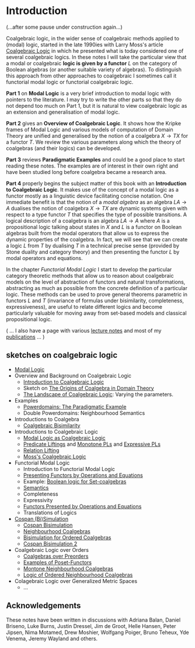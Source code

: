 # Introduction

(...after some pause under construction again...)

Coalgebraic logic, in the wider sense of coalgebraic methods applied to (modal) logic, started in the late 1990ies with Larry Moss's article [Coalgebraic Logic](https://www.sciencedirect.com/science/article/pii/S0168007298000426) in which he presented what is today considered one of several coalgebraic logics. In these notes I will take the particular view that a modal or coalgebraic **logic is given by a functor** $L$ on the category of Boolean algebras (or another suitable variety of algebras). To distinguish this approach from other approaches to coalgebraic I sometimes call it functorial modal logic or functorial coalgebraic logic. 

**Part 1** on **Modal Logic** is a very brief introduction to modal logic with pointers to the literature. I may try to write the other parts so that they do not depend too much on Part 1, but it is natural to view coalgebraic logic as an extension and generalisation of modal logic.

**Part 2** gives an **Overview of Coalgebraic Logic**. It shows how the Kripke frames of  Modal Logic and various models of computation of Domain Theory are unified and generalised by the notion of a coalgebra $X\to TX$ for a functor $T$. We review the various parameters along which the theory of coalgebras (and their logics) can be developed.

**Part 3** reviews **Paradigmatic Examples** and could be a good place to start reading these notes. The examples are  of interest in their own right and have been studied long before coalgebra became a research area. 

**Part 4** properly begins the subject matter of this book with an **Introduction to Coalgebraic Logic**. It makes use of the concept of a modal logic as a functor mostly as a linguistic device facilitating concise notation. One immediate benefit is that the notion of a *modal algebra* as an algebra $LA\to A$ dualises the notion of coalgebra $X\to TX$ are dynamic systems given with respect to a type functor $T$ that specifies the type of possible transitions. A logical description of a coalgebra is an algebra $LA\to A$ where $A$ is a propositional logic talking about states in $X$ and $L$ is a functor on Boolean algebras built from the modal operators that allow us to express the dynamic properties of the coalgebra. In fact, we will see that we can create a logic $L$ from $T$ by dualising $T$ in a technical precise sense (provided by Stone duality and category theory) and then presenting the functor $L$ by modal operators and equations.


In the chapter *Functorial Modal Logic* I start to develop the particular category theoretic methods that allow us to reason about coalgebraic models on the level of abstraction of functors and natural transformations, abstracting as much as possible from the concrete definition of a particular logic. These methods can be used to prove general theorems parametric in functors $L$ and $T$ (invariance of formulas under bisimilarity, completeness, expressiveness), are useful to relate different logics and become particularly valuable for moving away from set-based models and classical propositional logic.

( ... I also have a page with various [lecture notes](https://alexhkurz.github.io/teaching-phd-courses.html) and most of my [publications](https://alexhkurz.github.io/publications.html) ... )


## sketches on coalgebraic logic

- [Modal Logic](https://hackmd.io/@alexhkurz/H1zAiN1LO)
- Overview and Background on Coalgebraic Logic
    - [Introduction to Coalgebraic Logic](https://hackmd.io/@alexhkurz/r1t-Y6f8L)
    - Sketch on [The Origins of Coalgebra in Domain Theory](https://hackmd.io/@alexhkurz/ryq8jvZZ5)
    - [The Landscape of Coalgebraic Logic](https://hackmd.io/@alexhkurz/Skc7tOx6F): Varying the parameters.
- Examples
	- [Powerdomains: The Paradigmatic Example](https://hackmd.io/@alexhkurz/r1SJ8lizO)
	- Double Powerdomains: Neighbourhood Semantics  
- Introductions to Coalgebra
	- [Coalgebraic Bisimilarity](https://hackmd.io/@alexhkurz/SJs53demu)
- Introductions to Coalgebraic Logic
	- [Modal Logic as Coalgebraic Logic](https://hackmd.io/@alexhkurz/rJ7UTo788)
	- [Predicate Liftings](https://hackmd.io/@alexhkurz/SJcARPMVO) and  [Monotone PLs](https://hackmd.io/@alexhkurz/Sk4WH_fNd) and [Expressive PLs](https://hackmd.io/@alexhkurz/rkPk_3sNd)
	- [Relation Lifting](https://hackmd.io/@alexhkurz/ByPA9_Juu)
	- [Moss's Coalgebraic Logic](https://hackmd.io/@alexhkurz/rJksR4sso)
- Functorial Modal Logic
    - Introduction to Functorial Modal Logic
    - [Presenting Functors by Operations and Equations](https://hackmd.io/@alexhkurz/ByRlkfCio)
    - Example: [Boolean logic for Set-coalgebras](https://hackmd.io/@alexhkurz/rkWfcZAjs)
	- [Semantics](https://hackmd.io/@alexhkurz/BylEPbhHu)
	- Completeness
	- Expressivity
	- [Functors Presented by Operations and Equations](https://hackmd.io/@alexhkurz/SJVzK6TUI)
	- Translations of Logics
- [Cospan (Bi)Simulation](https://hackmd.io/@alexhkurz/rk4TFb8FP)
	- [Cospan Bisimulation](https://hackmd.io/@alexhkurz/HyQxhrh_v)
	- [Neighbourhood Coalgebras](https://hackmd.io/@alexhkurz/BJfhgfLYv)
	- [Bisimulation for Ordered Coalgebras](https://hackmd.io/@alexhkurz/SJZPcfMdv)
	- [Cospan Bisimulation 2](https://hackmd.io/@alexhkurz/S1IWPOVKv)
- Coalgebraic Logic over Orders
	- [Coalgebras over Preorders](https://hackmd.io/@alexhkurz/H1fd1IIB_)
	- [Examples of Poset-Functors](https://hackmd.io/@alexhkurz/BkSdWhVtP)
	- [Montone Neighbourhood Coalgebras](https://hackmd.io/@alexhkurz/HJM0YyZ_w)
	- [Logic of Ordered Neighbourhood Coalgebras](https://hackmd.io/@alexhkurz/S13JWraOI)
- Colagebraic Logic over Generalized Metric Spaces
    - ...


## Acknowledgements

These notes have been written in discussions with Adriana Balan, Daniel Briseno, Luke Burns, Justin Dressel, Jim de Groot, Helle Hansen, Peter Jipsen, Nima Motamed, Drew Moshier, Wolfgang Poiger, Bruno Teheux, Yde Venema, Jeremy Wayland and others.



